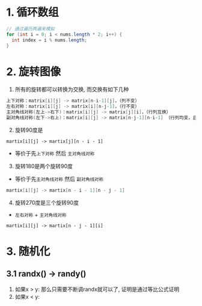 # 1. 循环数组

```java
// 通过遍历两遍来模拟
for (int i = 0; i < nums.length * 2; i++) {
  int index = i % nums.length;
}
```

# 2. 旋转图像

1. 所有的旋转都可以转换为交换, 而交换有如下几种

```java
上下对称：matrix[i][j] -> matrix[n-i-1][j]，（列不变）
左右对称：matrix[i][j] -> matrix[i][n-j-1]，（行不变）
主对角线对称(左上->右下)：matrix[i][j] -> matrix[j][i]，（行列互换）
副对角线对称(左下->右上)：matrix[i][j] -> matrix[n-j-1][n-i-1] （行列均变，且互换）
```

2. 旋转90度是

```
martix[i][j] -> martix[j][n - i - 1]
```

- 等价于先`上下对称` 然后 `主对角线对称`

3. 旋转180是两个旋转90度

- 等价于先`主对角线对称` 然后 `副对角线对称`

```java
martix[i][j] -> martix[n - i - 1][n - j - 1]
```

4. 旋转270度是三个旋转90度

- `左右对称` + `主对角线对称`

```
martix[i][j] -> martix[n - j - 1][i]
```



# 3. 随机化

## 3.1 randx() -> randy()

1. 如果x > y: 那么只需要不断调randx就可以了, 证明是通过等比公式证明
2. 如果x < y:

